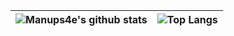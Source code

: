 |![Manups4e's github stats](https://github-readme-stats.vercel.app/api?username=manups4e&count_private=true&show_icons=true&theme=cobalt&disable_animations=true&include_all_commits=true)|![Top Langs](https://github-readme-stats.vercel.app/api/top-langs/?username=manups4e&count_private=true&theme=cobalt&langs_count=10&layout=compact)|
|:-:|:-:|

